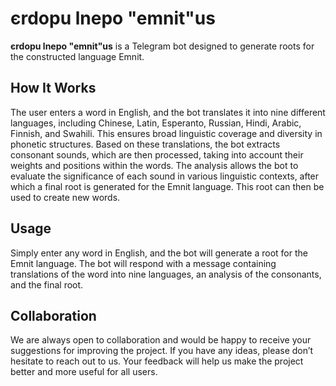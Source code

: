 # єrdopu lnepo "emnit"us
**єrdopu lnepo "emnit"us** is a Telegram bot designed to generate roots for the constructed language Emnit.

## How It Works
The user enters a word in English, and the bot translates it into nine different languages, including Chinese, Latin, Esperanto, Russian, Hindi, Arabic, Finnish, and Swahili. This ensures broad linguistic coverage and diversity in phonetic structures. Based on these translations, the bot extracts consonant sounds, which are then processed, taking into account their weights and positions within the words. The analysis allows the bot to evaluate the significance of each sound in various linguistic contexts, after which a final root is generated for the Emnit language. This root can then be used to create new words.

## Usage
Simply enter any word in English, and the bot will generate a root for the Emnit language. The bot will respond with a message containing translations of the word into nine languages, an analysis of the consonants, and the final root.

## Collaboration
We are always open to collaboration and would be happy to receive your suggestions for improving the project. If you have any ideas, please don’t hesitate to reach out to us. Your feedback will help us make the project better and more useful for all users.
